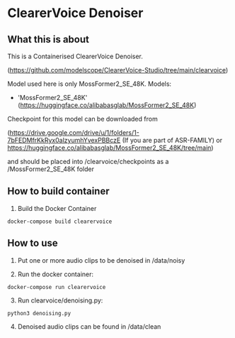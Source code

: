 # ClearerVoice Denoiser
## What this is about
This is a Containerised ClearerVoice Denoiser.

(https://github.com/modelscope/ClearerVoice-Studio/tree/main/clearvoice)

Model used here is only MossFormer2_SE_48K. Models: 
- 'MossFormer2_SE_48K' (https://huggingface.co/alibabasglab/MossFormer2_SE_48K)

Checkpoint for this model can be downloaded from 

(https://drive.google.com/drive/u/1/folders/1-7bFEDMfrKkRyx0alzyumhYvexPBBczE (If you are part of ASR-FAMILY) or https://huggingface.co/alibabasglab/MossFormer2_SE_48K/tree/main)

 and should be placed into /clearvoice/checkpoints as a /MossFormer2_SE_48K folder

## How to build container
1. Build the Docker Container
```console
docker-compose build clearervoice
```

## How to use
1. Put one or more audio clips to be denoised in /data/noisy

2. Run the docker container:
```console
docker-compose run clearervoice
```

3. Run clearvoice/denoising.py:

```console
python3 denoising.py
```

4. Denoised audio clips can be found in /data/clean